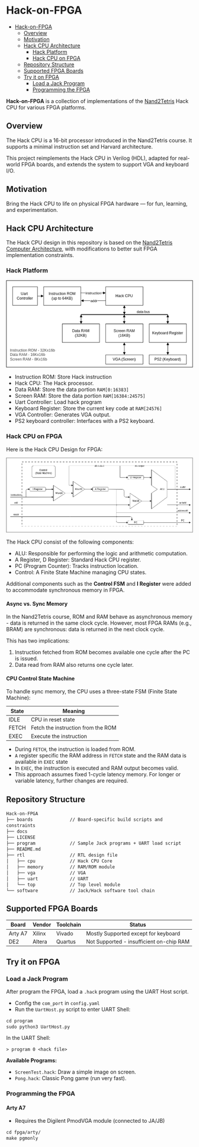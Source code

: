 # Hack-on-FPGA

- [Hack-on-FPGA](#hack-on-fpga)
  - [Overview](#overview)
  - [Motivation](#motivation)
  - [Hack CPU Architecture](#hack-cpu-architecture)
    - [Hack Platform](#hack-platform)
    - [Hack CPU on FPGA](#hack-cpu-on-fpga)
  - [Repository Structure](#repository-structure)
  - [Supported FPGA Boards](#supported-fpga-boards)
  - [Try it on FPGA](#try-it-on-fpga)
    - [Load a Jack Program](#load-a-jack-program)
    - [Programming the FPGA](#programming-the-fpga)


**Hack-on-FPGA** is a collection of implementations of the [Nand2Tetris](https://www.nand2tetris.org/) Hack CPU for various FPGA platforms.

## Overview

The Hack CPU is a 16-bit processor introduced in the Nand2Tetris course. It supports a minimal instruction set and Harvard architecture.

This project reimplements the Hack CPU in Verilog (HDL), adapted for real-world FPGA boards, and extends the system to support VGA and keyboard I/O.

## Motivation

Bring the Hack CPU to life on physical FPGA hardware — for fun, learning, and experimentation.

## Hack CPU Architecture

The Hack CPU design in this repository is based on the [Nand2Tetris Computer Architecture](https://drive.google.com/file/d/1Z_fxYmmRNXTkAzmZ6YMoX9NXZIRVCKiw/view), with modifications to better suit FPGA implementation constraints.

### Hack Platform

![Hack_Platform](./docs/assets/Hack_Platform_Diagram.drawio.png)

- Instruction ROM: Store Hack instruction
- Hack CPU: The Hack processor.
- Data RAM: Store the data portion `RAM[0:16383]`
- Screen RAM: Store the data portion `RAM[16384:24575]`
- Uart Controller: Load hack program
- Keyboard Register: Store the current key code at `RAM[24576]`
- VGA Controller: Generates VGA output.
- PS2 keyboard controller: Interfaces with a PS2 keyboard.

### Hack CPU on FPGA

Here is the Hack CPU Design for FPGA:

![Hack_CPU](./docs/assets/Hack_CPU_Diagram_FPGA.drawio.png)

The Hack CPU consist of the following components:
- ALU: Responsible for performing the logic and arithmetic computation.
- A Register, D Register: Standard Hack CPU register.
- PC (Program Counter): Tracks instruction location.
- Control: A Finite State Machine managing CPU states.

Additional components such as the **Control FSM** and **I Register** were added to accommodate synchronous memory in FPGA.

#### Async vs. Sync Memory

In the Nand2Tetris course, ROM and RAM behave as asynchronous memory - data is returned in the same clock cycle.
However, most FPGA RAMs (e.g., BRAM) are synchronous: data is returned in the next clock cycle.

This has two implications:
1. Instruction fetched from ROM becomes available one cycle after the PC is issued.
2. Data read from RAM also returns one cycle later.

#### CPU Control State Machine

To handle sync memory, the CPU uses a three-state FSM (Finite State Machine):

| State | Meaning                            |
| ----- | ---------------------------------- |
| IDLE  | CPU in reset state                 |
| FETCH | Fetch the instruction from the ROM |
| EXEC  | Execute the instruction            |

- During `FETCH`, the instruction is loaded from ROM.
- `A` register specific the RAM address in `FETCH` state and the RAM data is available in `EXEC` state
- In `EXEC`, the instruction is executed and RAM output becomes valid.
- This approach assumes fixed 1-cycle latency memory. For longer or variable latency, further changes are required.

## Repository Structure

```
Hack-on-FPGA
├── boards              // Board-specific build scripts and constraints
├── docs
├── LICENSE
├── program             // Sample Jack programs + UART load script
├── README.md
├── rtl                 // RTL design file
│   ├── cpu             // Hack CPU Core
│   ├── memory          // RAM/ROM module
│   ├── vga             // VGA
│   ├── uart            // UART
│   └── top             // Top level module
└── software            // Jack/Hack software tool chain
```

## Supported FPGA Boards

| Board   | Vendor | Toolchain | Status                                   |
| ------- | ------ | --------- | ---------------------------------------- |
| Arty A7 | Xilinx | Vivado    | Mostly Supported except for keyboard     |
| DE2     | Altera | Quartus   | Not Supported - insufficient on-chip RAM |

## Try it on FPGA

### Load a Jack Program

After program the FPGA, load a `.hack` program using the UART Host script.

- Config the `com_port` in `config.yaml`
- Run the `UartHost.py` script to enter UART Shell:

```shell
cd program
sudo python3 UartHost.py
```

In the UART Shell:

```shell
> program 0 <hack file>
```

**Available Programs:**

- `ScreenTest.hack`: Draw a simple image on screen.
- `Pong.hack`: Classic Pong game (run very fast).

### Programming the FPGA

#### Arty A7

- Requires the Digilent PmodVGA module (connected to JA/JB)

```shell
cd fpga/arty/
make pgmonly
```
